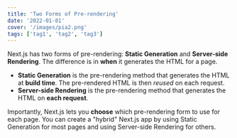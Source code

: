 ```yaml
---
title: 'Two Forms of Pre-rendering'
date: '2022-01-01'
cover: '/images/pia2.png'
tags: ['tag1', 'tag2', 'tag3']
---
```


[//]: # (![my image]&#40;/images/pia2.png&#41;)
Next.js has two forms of pre-rendering: **Static Generation** and **Server-side Rendering**. The difference is in **when** it generates the HTML for a page.

- **Static Generation** is the pre-rendering method that generates the HTML at **build time**. The pre-rendered HTML is then _reused_ on each request.
- **Server-side Rendering** is the pre-rendering method that generates the HTML on **each request**.

Importantly, Next.js lets you **choose** which pre-rendering form to use for each page. You can create a "hybrid" Next.js app by using Static Generation for most pages and using Server-side Rendering for others.
